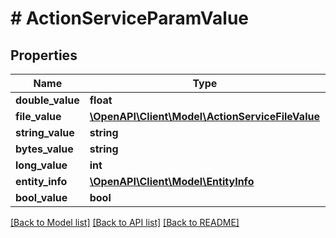 # # ActionServiceParamValue

## Properties

Name | Type | Description | Notes
------------ | ------------- | ------------- | -------------
**double_value** | **float** |  | [optional]
**file_value** | [**\OpenAPI\Client\Model\ActionServiceFileValue**](ActionServiceFileValue.md) |  | [optional]
**string_value** | **string** |  | [optional]
**bytes_value** | **string** |  | [optional]
**long_value** | **int** |  | [optional]
**entity_info** | [**\OpenAPI\Client\Model\EntityInfo**](EntityInfo.md) |  | [optional]
**bool_value** | **bool** |  | [optional]

[[Back to Model list]](../../README.md#models) [[Back to API list]](../../README.md#endpoints) [[Back to README]](../../README.md)
